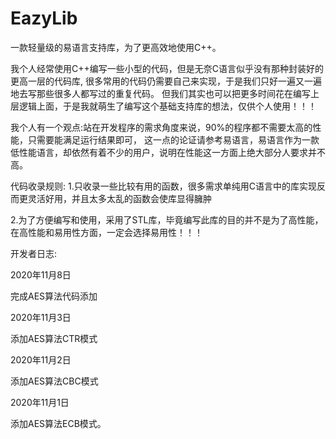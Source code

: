 # EazyLib

一款轻量级的易语言支持库，为了更高效地使用C++。



我个人经常使用C++编写一些小型的代码，但是无奈C语言似乎没有那种封装好的更高一层的代码库,
很多常用的代码仍需要自己来实现，于是我们只好一遍又一遍地去写那些很多人都写过的重复代码。
但我们其实也可以把更多时间花在编写上层逻辑上面，于是我就萌生了编写这个基础支持库的想法，仅供个人使用！！！



我个人有一个观点:站在开发程序的需求角度来说，90%的程序都不需要太高的性能，只需要能满足运行结果即可，
这一点的论证请参考易语言，易语言作为一款低性能语言，却依然有着不少的用户，说明在性能这一方面上绝大部分人要求并不高。



代码收录规则:
1.只收录一些比较有用的函数，很多需求单纯用C语言中的库实现反而更灵活好用，并且太多太乱的函数会使库显得臃肿



2.为了方便编写和使用，采用了STL库，毕竟编写此库的目的并不是为了高性能，在高性能和易用性方面，一定会选择易用性！！！





开发者日志:

2020年11月8日

完成AES算法代码添加



2020年11月3日

添加AES算法CTR模式



2020年11月2日

添加AES算法CBC模式



2020年11月1日

添加AES算法ECB模式。

